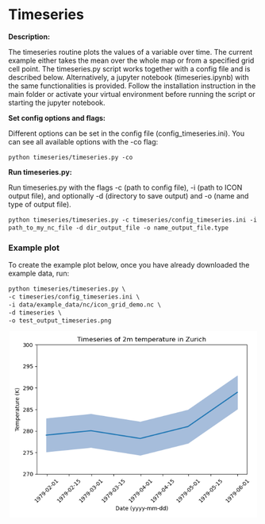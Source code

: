 # Timeseries
**Description:**

The timeseries routine plots the values of a variable over time. The current example either takes the mean over the whole map or from a specified grid cell point. The timeseries.py script works together with a config file and is described below. Alternatively, a jupyter notebook (timeseries.ipynb) with the same functionalities is provided. Follow the installation instruction in the main folder or activate your virtual environment before running the script or starting the jupyter notebook.

**Set config options and flags:**

Different options can be set in the config file (config_timeseries.ini). You can see all available options with the -co flag:

    python timeseries/timeseries.py -co

**Run timeseries.py:**

Run timeseries.py with the flags -c (path to config file), -i (path to ICON output file),
and optionally -d (directory to save output) and -o (name and type of output file).

    python timeseries/timeseries.py -c timeseries/config_timeseries.ini -i path_to_my_nc_file -d dir_output_file -o name_output_file.type


### Example plot

To create the example plot below, once you have already downloaded the example data, run:

    python timeseries/timeseries.py \
    -c timeseries/config_timeseries.ini \
    -i data/example_data/nc/icon_grid_demo.nc \
    -d timeseries \
    -o test_output_timeseries.png

<p align="center">
<img src=timeseries_example.png width="500"/>
</p>
